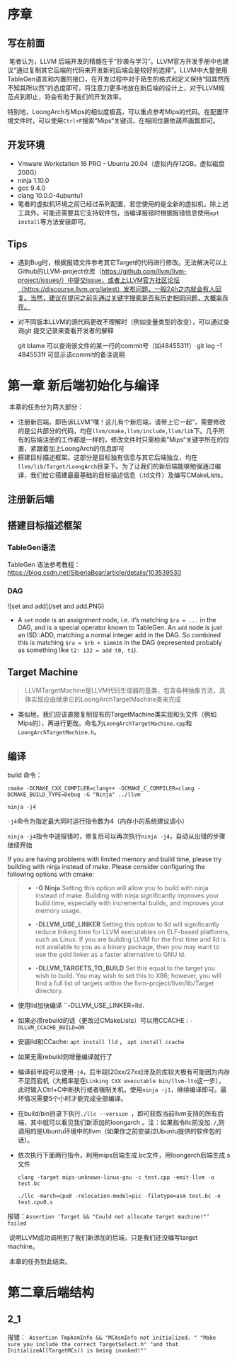 # 序章



## 写在前面

​	笔者认为，LLVM 后端开发的精髓在于“抄袭与学习”。LLVM官方开发手册中也建议“通过复制其它后端的代码来开发新的后端会是较好的选择”。LLVM中大量使用TableGen语言和内置的接口，在开发过程中对于陌生的格式和定义保持“知其然而不知其所以然”的态度即可，将注意力更多地放在新后端的设计上，对于LLVM规范点到即止，将会有助于我们的开发效率。

​	特别地，LoongArch与Mips的相似度极高，可以重点参考Mips的代码。在配置环境文件时，可以使用`Ctrl+F`搜索”Mips“关键词，在相同位置依葫芦画瓢即可。

## 开发环境

+ Vmware Workstation 16 PRO - Ubuntu 20.04（虚拟内存12GB，虚拟磁盘200G）
+ ninja 1.10.0
+ gcc 9.4.0
+ clang 10.0.0-4ubuntu1
+ 笔者的虚拟机环境之前已经过系列配置，若您使用的是全新的虚拟机，除上述工具外，可能还需要其它支持软件包，当编译报错时根据报错信息使用`apt install`等方法安装即可。

## Tips

+ 遇到Bug时，根据报错文件参考其它Target的代码进行修改。无法解决可以上Github的LLVM-project仓库（https://github.com/llvm/llvm-project/issues/）中提交issue，或者上LLVM官方社区论坛（https://discourse.llvm.org/latest）发布问题，一般24h之内就会有人回复。当然，建议在提问之前先通过关键字搜索是否有历史相同问题，大概率存在。

+ 对不同版本LLVM的源代码更改不理解时（例如变量类型的改变），可以通过查询git 提交记录来查看开发者的解释

  	git blame 可以查询该文件的某一行的commit号（如4845531f）
  	git log -1 4845531f 可显示该commit的备注说明

  



# 第一章 新后端初始化与编译

​	本章的任务分为两大部分：

+ 注册新后端。即告诉LLVM”嘿！这儿有个新后端，请带上它一起“，需要修改的是公共部分的代码，均在`llvm/cmake,llvm/include,llvm/lib`下。几乎所有的后端注册的工作都是一样的，修改文件时只需检索”Mips“关键字所在的位置，紧跟着加上LoongArch的信息即可
+ 搭建目标描述框架。这部分是目标独有信息与其它后端独立，均在`llvm/lib/Target/LoongArch`目录下。为了让我们的新后端能够勉强通过编译，我们给它搭建最最基础的目标描述信息（.td文件）及编写CMakeLists。



## 注册新后端



## 搭建目标描述框架



### TableGen语法

TableGen 语法参考教程：https://blog.csdn.net/SiberiaBear/article/details/103539530



### DAG

![set and add](/set and add.PNG)

+ A `set` node is an assignment node, i.e. it’s matching `$ra = ...` in the DAG, and is a special operator known to TableGen. An `add` node is just an ISD::ADD, matching a normal integer add in the DAG. So combined this is matching `$ra = $rb + $imm16` in the DAG (represented probably as something like `t2: i32 = add t0, t1`).





## Target Machine

> LLVMTargetMachine是LLVM代码生成器的基类，包含各种抽象方法，具体实现应由继承它的LoongArchTargetMachine类来完成

+ 类似地，我们应该直接复制现有的TargetMachine类实现和头文件（例如Mips的），再进行更改。命名为`LoongArchTargetMachine.cpp`和`LoongArchTargetMachine.h`。





## 编译



build 命令：

`cmake -DCMAKE_CXX_COMPILER=clang++ -DCMAKE_C_COMPILER=clang -DCMAKE_BUILD_TYPE=Debug -G "Ninja" ../llvm`

`ninja -j4`

`-j4`命令为指定最大同时运行指令数为4（内存小的系统建议调小）

`ninja -j4`指令中途报错时，修复后可以再次执行`ninja -j4`，自动从出错的步骤继续开始

If you are having problems with limited memory and build time, please try building with ninja instead of make. Please consider configuring the following options with cmake:

> - **-G Ninja** Setting this option will allow you to build with ninja instead of make. Building with ninja significantly improves your build time, especially with incremental builds, and improves your memory usage.
>
> - **-DLLVM_USE_LINKER** Setting this option to lld will significantly reduce linking time for LLVM executables on ELF-based platforms, such as Linux. If you are building LLVM for the first time and lld is not available to you as a binary package, then you may want to use the gold linker as a faster alternative to GNU ld.
>
> - **-DLLVM_TARGETS_TO_BUILD** Set this equal to the target you wish to build. You may wish to set this to X86; however, you will find a full list of targets within the llvm-project/llvm/lib/Target directory.
>
>   

+ 使用lld加快编译 ``-DLLVM_USE_LINKER=lld`.`

+ 如果必须rebuild的话（更改过CMakeLists）可以用CCACHE : `-DLLVM_CCACHE_BUILD=ON`

+ 安装lld和CCache: `apt install lld` ， `apt install ccache`

+ 如果无需rebuild则增量编译就行了

+ 编译前半段可以使用`-j4`，后半段[20xx/27xx]涉及的库较大极有可能因为内存不足而宕机（大概率是在`Linking CXX executable bin/llvm-lto`这一步），此时输入Ctrl+C中断执行或者强制关机，使用`ninja -j1`，继续编译即可。最坏情况需要5个小时才能完成全部编译。

+ 在build/bin目录下执行`./llc --version `，即可获取当前llvm支持的所有后端，其中就可以看见我们新添加的loongarch 。注：如果指令llc前没加`./`,则调用的是Ubuntu环境中的llvm（如果你之前安装过Ubuntu提供的软件包的话）。

+ 依次执行下面两行指令，利用mips后端生成.bc文件，用loongarch后端生成.s文件

  `clang -target mips-unknown-linux-gnu -c test.cpp -emit-llvm -o test.bc`

  `./llc -march=cpu0 -relocation-model=pic -filetype=asm test.bc -o test.cpu0.s`

​		报错：`Assertion ‘Target && "Could not allocate target machine!"’ failed`

​		说明LLVM成功调用到了我们新添加的后端，只是我们还没编写target machine。

​		本章的任务到此结束。



# 第二章后端结构



## 2_1

报错：` Assertion TmpAsmInfo && "MCAsmInfo not initialized. " "Make sure you include the correct TargetSelect.h" "and that InitializeAllTargetMCs() is being invoked!"'`
